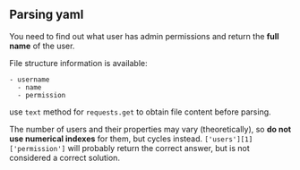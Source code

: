 ## Parsing yaml

You need to find out what user has admin permissions and return the **full name** of the user.

File structure information is available:
```
- username
  - name
  - permission
```
use ```text``` method for ```requests.get``` to obtain file content before parsing.

The number of users and their properties may vary (theoretically), so **do not use numerical indexes** for them, but cycles instead.
```['users'][1]['permission']``` will probably return the correct answer, but is not considered a correct solution.
